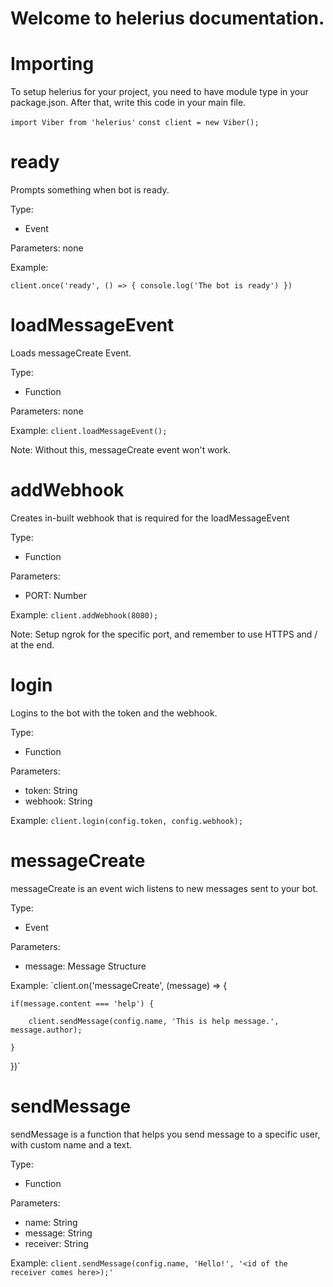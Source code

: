 # Welcome to helerius documentation.


# Importing

To setup helerius for your project, you need to have module type in your package.json. After that, write this code in your main file.

`import Viber from 'helerius'`
`const client = new Viber();`

# ready

Prompts something when bot is ready.

Type: 
  - Event

Parameters: none

Example:

`client.once('ready', () => {
    console.log('The bot is ready')
})`

# loadMessageEvent

Loads messageCreate Event.

Type: 
  - Function

Parameters: none

Example:
`client.loadMessageEvent();`

Note: Without this, messageCreate event won't work.


# addWebhook

Creates in-built webhook that is required for the loadMessageEvent

Type: 
  - Function

Parameters:
  - PORT: Number

Example:
`client.addWebhook(8080);`

Note: Setup ngrok for the specific port, and remember to use HTTPS and / at the end.

# login

Logins to the bot with the token and the webhook.

Type: 
  - Function

Parameters:
  - token: String
  - webhook: String

Example:
`client.login(config.token, config.webhook);`

# messageCreate

messageCreate is an event wich listens to new messages sent to your bot.

Type: 
  - Event

Parameters:
  - message: Message Structure

Example:
`client.on('messageCreate', (message) => {

    if(message.content === 'help') {
    
        client.sendMessage(config.name, 'This is help message.', message.author);
        
    }
    
})`


# sendMessage

sendMessage is a function that helps you send message to a specific user, with custom name and a text.

Type: 
  - Function

Parameters:
  - name: String
  - message: String
  - receiver: String

Example:
`client.sendMessage(config.name, 'Hello!', '<id of the receiver comes here>);'`
